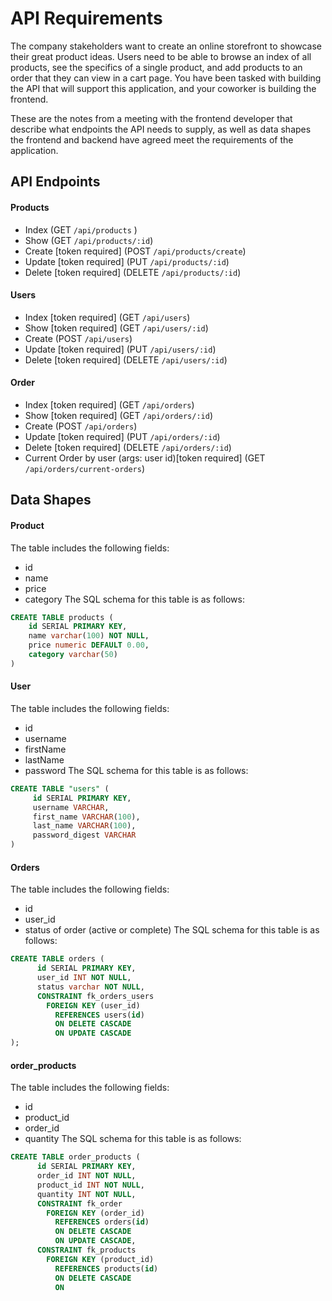 # API Requirements

The company stakeholders want to create an online storefront to showcase their great product ideas. Users need to be able to browse an index of all products, see the specifics of a single product, and add products to an order that they can view in a cart page. You have been tasked with building the API that will support this application, and your coworker is building the frontend.

These are the notes from a meeting with the frontend developer that describe what endpoints the API needs to supply, as well as data shapes the frontend and backend have agreed meet the requirements of the application.

## API Endpoints

#### Products

-   Index (GET `/api/products` )
-   Show (GET `/api/products/:id`)
-   Create [token required] (POST `/api/products/create`)
-   Update [token required] (PUT `/api/products/:id`)
-   Delete [token required] (DELETE `/api/products/:id`)

#### Users

-   Index [token required] (GET `/api/users`)
-   Show [token required] (GET `/api/users/:id`)
-   Create (POST `/api/users`)
-   Update [token required] (PUT `/api/users/:id`)
-   Delete [token required] (DELETE `/api/users/:id`)

#### Order

-   Index [token required] (GET `/api/orders`)
-   Show [token required] (GET `/api/orders/:id`)
-   Create (POST `/api/orders`)
-   Update [token required] (PUT `/api/orders/:id`)
-   Delete [token required] (DELETE `/api/orders/:id`)
-   Current Order by user (args: user id)[token required] (GET `/api/orders/current-orders`)

## Data Shapes

#### Product

The table includes the following fields:

-   id
-   name
-   price
-   category
    The SQL schema for this table is as follows:

```sql
CREATE TABLE products (
    id SERIAL PRIMARY KEY,
    name varchar(100) NOT NULL,
    price numeric DEFAULT 0.00,
    category varchar(50)
)
```

#### User

The table includes the following fields:

-   id
-   username
-   firstName
-   lastName
-   password
    The SQL schema for this table is as follows:

```sql
CREATE TABLE "users" (
     id SERIAL PRIMARY KEY,
     username VARCHAR,
     first_name VARCHAR(100),
     last_name VARCHAR(100),
     password_digest VARCHAR
)
```

#### Orders

The table includes the following fields:

-   id
-   user_id
-   status of order (active or complete)
    The SQL schema for this table is as follows:

```sql
CREATE TABLE orders (
      id SERIAL PRIMARY KEY,
      user_id INT NOT NULL,
      status varchar NOT NULL,
      CONSTRAINT fk_orders_users
        FOREIGN KEY (user_id)
          REFERENCES users(id)
          ON DELETE CASCADE
          ON UPDATE CASCADE
);
```

#### order_products

The table includes the following fields:

-   id
-   product_id
-   order_id
-   quantity
    The SQL schema for this table is as follows:

```sql
CREATE TABLE order_products (
      id SERIAL PRIMARY KEY,
      order_id INT NOT NULL,
      product_id INT NOT NULL,
      quantity INT NOT NULL,
      CONSTRAINT fk_order
        FOREIGN KEY (order_id)
          REFERENCES orders(id)
          ON DELETE CASCADE
          ON UPDATE CASCADE,
      CONSTRAINT fk_products
        FOREIGN KEY (product_id)
          REFERENCES products(id)
          ON DELETE CASCADE
          ON

```
